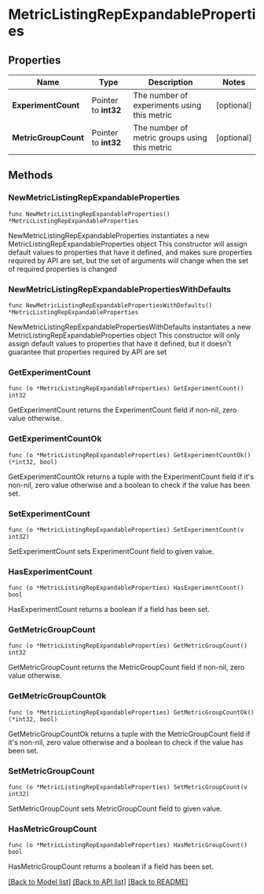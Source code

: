 # MetricListingRepExpandableProperties

## Properties

Name | Type | Description | Notes
------------ | ------------- | ------------- | -------------
**ExperimentCount** | Pointer to **int32** | The number of experiments using this metric | [optional] 
**MetricGroupCount** | Pointer to **int32** | The number of metric groups using this metric | [optional] 

## Methods

### NewMetricListingRepExpandableProperties

`func NewMetricListingRepExpandableProperties() *MetricListingRepExpandableProperties`

NewMetricListingRepExpandableProperties instantiates a new MetricListingRepExpandableProperties object
This constructor will assign default values to properties that have it defined,
and makes sure properties required by API are set, but the set of arguments
will change when the set of required properties is changed

### NewMetricListingRepExpandablePropertiesWithDefaults

`func NewMetricListingRepExpandablePropertiesWithDefaults() *MetricListingRepExpandableProperties`

NewMetricListingRepExpandablePropertiesWithDefaults instantiates a new MetricListingRepExpandableProperties object
This constructor will only assign default values to properties that have it defined,
but it doesn't guarantee that properties required by API are set

### GetExperimentCount

`func (o *MetricListingRepExpandableProperties) GetExperimentCount() int32`

GetExperimentCount returns the ExperimentCount field if non-nil, zero value otherwise.

### GetExperimentCountOk

`func (o *MetricListingRepExpandableProperties) GetExperimentCountOk() (*int32, bool)`

GetExperimentCountOk returns a tuple with the ExperimentCount field if it's non-nil, zero value otherwise
and a boolean to check if the value has been set.

### SetExperimentCount

`func (o *MetricListingRepExpandableProperties) SetExperimentCount(v int32)`

SetExperimentCount sets ExperimentCount field to given value.

### HasExperimentCount

`func (o *MetricListingRepExpandableProperties) HasExperimentCount() bool`

HasExperimentCount returns a boolean if a field has been set.

### GetMetricGroupCount

`func (o *MetricListingRepExpandableProperties) GetMetricGroupCount() int32`

GetMetricGroupCount returns the MetricGroupCount field if non-nil, zero value otherwise.

### GetMetricGroupCountOk

`func (o *MetricListingRepExpandableProperties) GetMetricGroupCountOk() (*int32, bool)`

GetMetricGroupCountOk returns a tuple with the MetricGroupCount field if it's non-nil, zero value otherwise
and a boolean to check if the value has been set.

### SetMetricGroupCount

`func (o *MetricListingRepExpandableProperties) SetMetricGroupCount(v int32)`

SetMetricGroupCount sets MetricGroupCount field to given value.

### HasMetricGroupCount

`func (o *MetricListingRepExpandableProperties) HasMetricGroupCount() bool`

HasMetricGroupCount returns a boolean if a field has been set.


[[Back to Model list]](../README.md#documentation-for-models) [[Back to API list]](../README.md#documentation-for-api-endpoints) [[Back to README]](../README.md)


